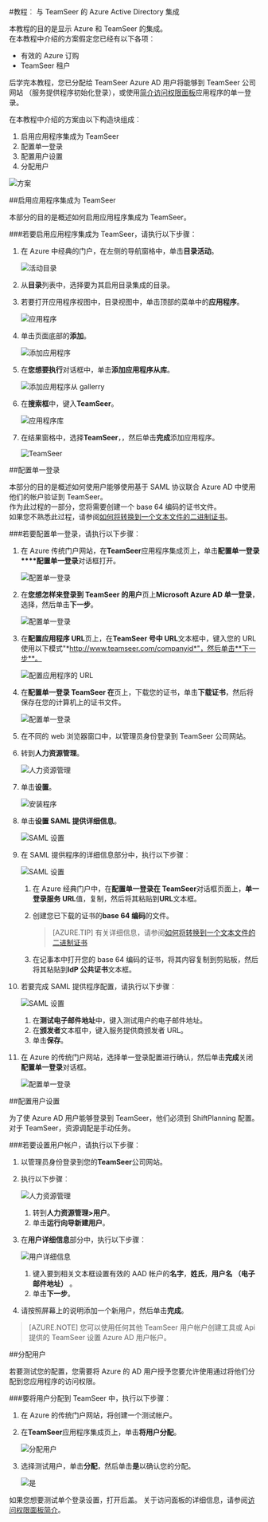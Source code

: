 <properties 
    pageTitle="教程︰ Azure Active Directory 集成与 TeamSeer |Microsoft Azure" 
    description="了解如何使用 TeamSeer Azure Active Directory 以启用单一登录、 自动化资源调配，以及更多 ！" 
    services="active-directory" 
    authors="jeevansd"  
    documentationCenter="na" 
    manager="femila"/>
<tags 
    ms.service="active-directory" 
    ms.devlang="na" 
    ms.topic="article" 
    ms.tgt_pltfrm="na" 
    ms.workload="identity" 
    ms.date="09/11/2016" 
    ms.author="jeedes" />

#<a name="tutorial-azure-active-directory-integration-with-teamseer"></a>教程︰ 与 TeamSeer 的 Azure Active Directory 集成
  
本教程的目的是显示 Azure 和 TeamSeer 的集成。  
在本教程中介绍的方案假定您已经有以下各项︰

-   有效的 Azure 订购
-   TeamSeer 租户
  
后学完本教程，您已分配给 TeamSeer Azure AD 用户将能够到 TeamSeer 公司网站 （服务提供程序初始化登录），或使用[简介访问权限面板](active-directory-saas-access-panel-introduction.md)应用程序的单一登录。
  
在本教程中介绍的方案由以下构造块组成︰

1.  启用应用程序集成为 TeamSeer
2.  配置单一登录
3.  配置用户设置
4.  分配用户

![方案](./media/active-directory-saas-teamseer-tutorial/IC789618.png "方案")

##<a name="enabling-the-application-integration-for-teamseer"></a>启用应用程序集成为 TeamSeer
  
本部分的目的是概述如何启用应用程序集成为 TeamSeer。

###<a name="to-enable-the-application-integration-for-teamseer-perform-the-following-steps"></a>若要启用应用程序集成为 TeamSeer，请执行以下步骤︰

1.  在 Azure 中经典的门户，在左侧的导航窗格中，单击**目录活动**。

    ![活动目录](./media/active-directory-saas-teamseer-tutorial/IC700993.png "活动目录")

2.  从**目录**列表中，选择要为其启用目录集成的目录。

3.  若要打开应用程序视图中，目录视图中，单击顶部的菜单中的**应用程序**。

    ![应用程序](./media/active-directory-saas-teamseer-tutorial/IC700994.png "应用程序")

4.  单击页面底部的**添加**。

    ![添加应用程序](./media/active-directory-saas-teamseer-tutorial/IC749321.png "添加应用程序")

5.  在**您想要执行**对话框中，单击**添加应用程序从库**。

    ![添加应用程序从 gallerry](./media/active-directory-saas-teamseer-tutorial/IC749322.png "添加应用程序从 gallerry")

6.  在**搜索框**中，键入**TeamSeer**。

    ![应用程序库](./media/active-directory-saas-teamseer-tutorial/IC789619.png "应用程序库")

7.  在结果窗格中，选择**TeamSeer**，，然后单击**完成**添加应用程序。

    ![TeamSeer](./media/active-directory-saas-teamseer-tutorial/IC789620.png "TeamSeer")

##<a name="configuring-single-sign-on"></a>配置单一登录
  
本部分的目的是概述如何使用户能够使用基于 SAML 协议联合 Azure AD 中使用他们的帐户验证到 TeamSeer。  
作为此过程的一部分，您将需要创建一个 base 64 编码的证书文件。  
如果您不熟悉此过程，请参阅[如何将转换到一个文本文件的二进制证书](http://youtu.be/PlgrzUZ-Y1o)。

###<a name="to-configure-single-sign-on-perform-the-following-steps"></a>若要配置单一登录，请执行以下步骤︰

1.  在 Azure 传统门户网站，在**TeamSeer**应用程序集成页上，单击**配置单一登录****配置单一登录**对话框打开。

    ![配置单一登录](./media/active-directory-saas-teamseer-tutorial/IC789621.png "配置单一登录")

2.  在**您想怎样来登录到 TeamSeer 的用户**页上**Microsoft Azure AD 单一登录**，选择，然后单击**下一步**。

    ![配置单一登录](./media/active-directory-saas-teamseer-tutorial/IC789628.png "配置单一登录")

3.  在**配置应用程序 URL**页上，在**TeamSeer 号中 URL**文本框中，键入您的 URL 使用以下模式"*http://www.teamseer.com/companyid*"，然后单击**下一步**。

    ![配置应用程序的 URL](./media/active-directory-saas-teamseer-tutorial/IC789629.png "配置应用程序的 URL")

4.  在**配置单一登录 TeamSeer 在**页上，下载您的证书，单击**下载证书**，然后将保存在您的计算机上的证书文件。

    ![配置单一登录](./media/active-directory-saas-teamseer-tutorial/IC789630.png "配置单一登录")

5.  在不同的 web 浏览器窗口中，以管理员身份登录到 TeamSeer 公司网站。

6.  转到**人力资源管理**。

    ![人力资源管理](./media/active-directory-saas-teamseer-tutorial/IC789634.png "人力资源管理")

7.  单击**设置**。

    ![安装程序](./media/active-directory-saas-teamseer-tutorial/IC789635.png "安装程序")

8.  单击**设置 SAML 提供详细信息**。

    ![SAML 设置](./media/active-directory-saas-teamseer-tutorial/IC789636.png "SAML 设置")

9.  在 SAML 提供程序的详细信息部分中，执行以下步骤︰

    ![SAML 设置](./media/active-directory-saas-teamseer-tutorial/IC789637.png "SAML 设置")

    1.  在 Azure 经典门户中，在**配置单一登录在 TeamSeer**对话框页面上，**单一登录服务 URL**值，复制，然后将其粘贴到**URL**文本框。
    2.  创建您已下载的证书的**base 64 编码**的文件。  

        >[AZURE.TIP] 有关详细信息，请参阅[如何将转换到一个文本文件的二进制证书](http://youtu.be/PlgrzUZ-Y1o)

    3.  在记事本中打开您的 base 64 编码的证书，将其内容复制到剪贴板，然后将其粘贴到**IdP 公共证书**文本框。

10. 若要完成 SAML 提供程序配置，请执行以下步骤︰

    ![SAML 设置](./media/active-directory-saas-teamseer-tutorial/IC789638.png "SAML 设置")

    1.  在**测试电子邮件地址**中，键入测试用户的电子邮件地址。
    2.  在**颁发者**文本框中，键入服务提供商颁发者 URL。
    3.  单击**保存**。

11. 在 Azure 的传统门户网站，选择单一登录配置进行确认，然后单击**完成**关闭**配置单一登录**对话框。

    ![配置单一登录](./media/active-directory-saas-teamseer-tutorial/IC789639.png "配置单一登录")

##<a name="configuring-user-provisioning"></a>配置用户设置
  
为了使 Azure AD 用户能够登录到 TeamSeer，他们必须到 ShiftPlanning 配置。  
对于 TeamSeer，资源调配是手动任务。

###<a name="to-provision-a-user-accounts-perform-the-following-steps"></a>若要设置用户帐户，请执行以下步骤︰

1.  以管理员身份登录到您的**TeamSeer**公司网站。

2.  执行以下步骤︰

    ![人力资源管理](./media/active-directory-saas-teamseer-tutorial/IC789640.png "人力资源管理")

    1.  转到**人力资源管理\>用户**。
    2.  单击**运行向导新建用户**。

3.  在**用户详细信息**部分中，执行以下步骤︰

    ![用户详细信息](./media/active-directory-saas-teamseer-tutorial/IC789641.png "用户详细信息")

    1.  键入要到相关文本框设置有效的 AAD 帐户的**名字**，**姓氏**，**用户名 （电子邮件地址）** 。
    2.  单击**下一步**。

4.  请按照屏幕上的说明添加一个新用户，然后单击**完成**。

>[AZURE.NOTE] 您可以使用任何其他 TeamSeer 用户帐户创建工具或 Api 提供的 TeamSeer 设置 Azure AD 用户帐户。

##<a name="assigning-users"></a>分配用户
  
若要测试您的配置，您需要将 Azure 的 AD 用户授予您要允许使用通过将他们分配到您应用程序的访问权限。

###<a name="to-assign-users-to-teamseer-perform-the-following-steps"></a>要将用户分配到 TeamSeer 中，执行以下步骤︰

1.  在 Azure 的传统门户网站，将创建一个测试帐户。

2.  在**TeamSeer**应用程序集成页上，单击**将用户分配**。

    ![分配用户](./media/active-directory-saas-teamseer-tutorial/IC789642.png "分配用户")

3.  选择测试用户，单击**分配**，然后单击**是**以确认您的分配。

    ![是](./media/active-directory-saas-teamseer-tutorial/IC767830.png "是")
  
如果您想要测试单个登录设置，打开后盖。 关于访问面板的详细信息，请参阅[访问权限面板简介](active-directory-saas-access-panel-introduction.md)。